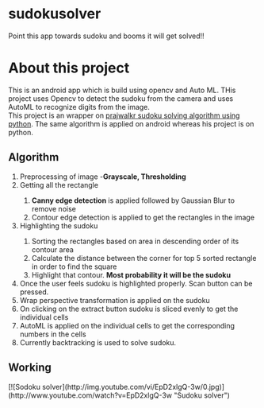 # sudokusolver
Point this app towards sudoku and booms it will get solved!!
<h1>About this project</h1>
This is an android app which is build using opencv and Auto ML. THis project uses Opencv to detect the sudoku from the camera and uses AutoML to recognize digits from the image.
<br>
This project is an wrapper on <a href="https://github.com/prajwalkr/SnapSudoku">prajwalkr sudoku solving algorithm using python</a>. The same algorithm is applied on android whereas his project is on python.

<h2>Algorithm</h2>
<ol>
  <li>Preprocessing of image -<b>Grayscale, Thresholding</b></li>
  <li>Getting all the rectangle</li>
  <ol>
    <li><b>Canny edge detection</b> is applied followed by Gaussian Blur to remove noise</li>
    <li>Contour edge detection is applied to get the rectangles in the image</li>
  </ol>
  <li>Highlighting the sudoku</li>
  <ol>
    <li>Sorting the rectangles based on area in descending order of its contour area</li>
    <li>Calculate the distance between the corner for top 5 sorted rectangle in order to find the square</li>
    <li>Highlight that contour. <b>Most probability it will be the sudoku</b></li>
  </ol>
  <li>Once the user feels sudoku is highlighted properly. Scan button can be pressed.</li>
  <li>Wrap perspective transformation is applied on the sudoku</li>
  <li>On clicking on the extract button sudoku is sliced evenly to get the individual cells</li>
  <li>AutoML is applied on the individual cells to get the corresponding numbers in the cells</li>
  <li>Currently backtracking is used to solve sudoku.</li>
</ol> 

<h2>Working</h2>
<div>
[![Sodoku solver](http://img.youtube.com/vi/EpD2xlgQ-3w/0.jpg)](http://www.youtube.com/watch?v=EpD2xlgQ-3w "Sudoku solver")
</div>
